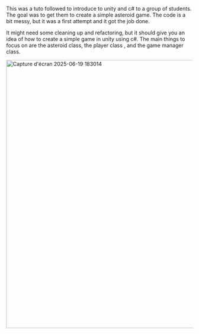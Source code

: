 This was a tuto followed to introduce to unity and c# to a group of students. The goal was to get them to create a simple asteroid game. The code is a bit messy, but it was a first attempt and it got the job done.

It might need some cleaning up and refactoring, but it should give you an idea of how to create a simple game in unity using c#. The main things to focus on are the asteroid class, the player class , and the game manager class.

<img width="722" alt="Capture d'écran 2025-06-19 183014" src="https://github.com/user-attachments/assets/1b5c209d-dc63-4b3a-a6d2-d532ac89dd96" />
